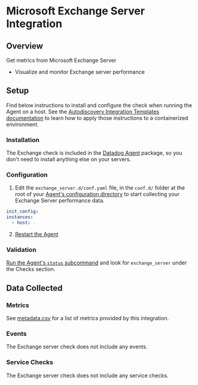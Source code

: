 # Microsoft Exchange Server Integration

## Overview

Get metrics from Microsoft Exchange Server

* Visualize and monitor Exchange server performance

## Setup

Find below instructions to install and configure the check when running the Agent on a host. See the [Autodiscovery Integration Templates documentation][1] to learn how to apply those instructions to a containerized environment.

### Installation

The Exchange check is included in the [Datadog Agent][2] package, so you don't need to install anything else on your servers.

### Configuration

1. Edit the `exchange_server.d/conf.yaml` file, in the `conf.d/` folder at the root of your [Agent's configuration directory][3] to start collecting your Exchange Server performance data.

  ```yaml
  init_config:
  instances:
    - host: .
  ```

2. [Restart the Agent][4]

### Validation

[Run the Agent's `status` subcommand][5] and look for `exchange_server` under the Checks section.

## Data Collected
### Metrics
See [metadata.csv][6] for a list of metrics provided by this integration.

### Events
The Exchange server check does not include any events.

### Service Checks
The Exchange server check does not include any service checks.


[1]: https://docs.datadoghq.com/agent/autodiscovery/integrations
[2]: https://app.datadoghq.com/account/settings#agent
[3]: https://docs.datadoghq.com/agent/guide/agent-configuration-files/?tab=agentv6#agent-configuration-directory
[4]: https://docs.datadoghq.com/agent/guide/agent-commands/?tab=agentv6#start-stop-and-restart-the-agent
[5]: https://docs.datadoghq.com/agent/guide/agent-commands/?tab=agentv6#agent-status-and-information
[6]: https://github.com/DataDog/integrations-core/blob/master/exchange_server/metadata.csv
